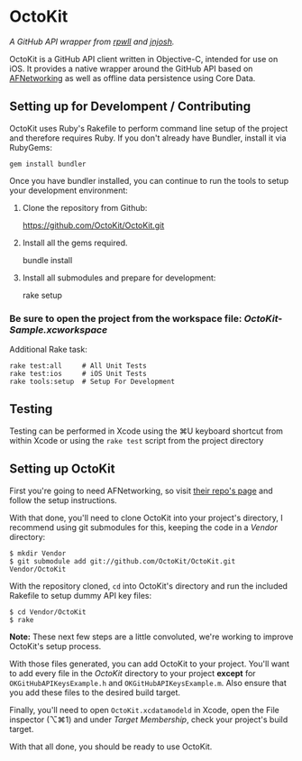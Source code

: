 # OctoKit

*A GitHub API wrapper from [rpwll](http://github.com/rpwll) and [jnjosh](http://github.com/jnjosh).*

OctoKit is a GitHub API client written in Objective-C, intended for use on iOS. It provides a native wrapper around the GitHub API based on [AFNetworking][afn] as well as offline data persistence using Core Data.

## Setting up for Develompent / Contributing

OctoKit uses Ruby's Rakefile to perform command line setup of the project and therefore requires Ruby. If you don't already have Bundler, install it via RubyGems:

    gem install bundler

Once you have bundler installed, you can continue to run the tools to setup your development environment:

1. Clone the repository from Github:
    
    https://github.com/OctoKit/OctoKit.git


2. Install all the gems required.

    bundle install


3. Install all submodules and prepare for development:

    rake setup


### Be sure to open the project from the workspace file: _OctoKit-Sample.xcworkspace_

Additional Rake task:

    rake test:all     # All Unit Tests
    rake test:ios     # iOS Unit Tests
    rake tools:setup  # Setup For Development

## Testing

Testing can be performed in Xcode using the ⌘U keyboard shortcut from within Xcode or using the `rake test` script from the project directory

## Setting up OctoKit

First you're going to need AFNetworking, so visit [their repo's page][afn] and follow the setup instructions.

With that done, you'll need to clone OctoKit into your project's directory, I recommend using git submodules for this, keeping the code in a *Vendor* directory:

```
$ mkdir Vendor
$ git submodule add git://github.com/OctoKit/OctoKit.git Vendor/OctoKit
```

With the repository cloned, `cd` into OctoKit's directory and run the included Rakefile to setup dummy API key files:

```
$ cd Vendor/OctoKit
$ rake
```

**Note:** These next few steps are a little convoluted, we're working to improve OctoKit's setup process.

With those files generated, you can add OctoKit to your project. You'll want to add every file in the *OctoKit* directory to your project **except** for `OKGitHubAPIKeysExample.h` and `OKGitHubAPIKeysExample.m`. Also ensure that you add these files to the desired build target.

Finally, you'll need to open `OctoKit.xcdatamodeld` in Xcode, open the File inspector (⌥⌘1) and under *Target Membership*, check your project's build target.

With that all done, you should be ready to use OctoKit.

[afn]: https://github.com/AFNetworking/AFNetworking
